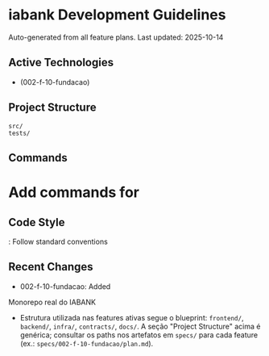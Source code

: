 # iabank Development Guidelines

Auto-generated from all feature plans. Last updated: 2025-10-14

## Active Technologies
- (002-f-10-fundacao)

## Project Structure
```
src/
tests/
```

## Commands
# Add commands for 

## Code Style
: Follow standard conventions

## Recent Changes
- 002-f-10-fundacao: Added

<!-- MANUAL ADDITIONS START -->
Monorepo real do IABANK
- Estrutura utilizada nas features ativas segue o blueprint: `frontend/`, `backend/`, `infra/`, `contracts/`, `docs/`. A seção "Project Structure" acima é genérica; consultar os paths nos artefatos em `specs/` para cada feature (ex.: `specs/002-f-10-fundacao/plan.md`).
<!-- MANUAL ADDITIONS END -->
